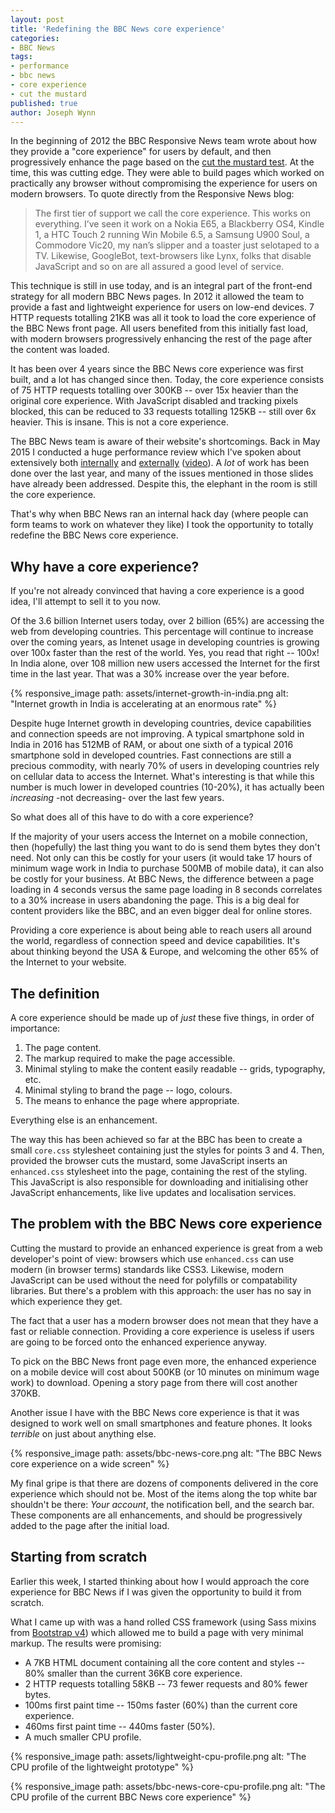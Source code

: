 ```yaml
---
layout: post
title: 'Redefining the BBC News core experience'
categories:
- BBC News
tags:
- performance
- bbc news
- core experience
- cut the mustard
published: true
author: Joseph Wynn
---
```


In the beginning of 2012 the BBC Responsive News team wrote about how they provide a "core experience" for users by default, and then progressively enhance the page based on the [cut the mustard test](http://responsivenews.co.uk/post/18948466399/cutting-the-mustard). At the time, this was cutting edge. They were able to build pages which worked on practically any browser without compromising the experience for users on modern browsers. To quote directly from the Responsive News blog:

> The first tier of support we call the core experience. This works on everything. I’ve seen it work on a Nokia E65, a Blackberry OS4, Kindle 1, a HTC Touch 2 running Win Mobile 6.5, a Samsung U900 Soul, a Commodore Vic20, my nan’s slipper and a toaster just selotaped to a TV. Likewise, GoogleBot, text-browsers like Lynx, folks that disable JavaScript and so on are all assured a good level of service.

This technique is still in use today, and is an integral part of the front-end strategy for all modern BBC News pages. In 2012 it allowed the team to provide a fast and lightweight experience for users on low-end devices. 7 HTTP requests totalling 21KB was all it took to load the core experience of the BBC News front page. All users benefited from this initially fast load, with modern browsers progressively enhancing the rest of the page after the content was loaded.

It has been over 4 years since the BBC News core experience was first built, and a lot has changed since then. Today, the core experience consists of 75 HTTP requests totalling over 300KB -- over 15x heavier than the original core experience. With JavaScript disabled and tracking pixels blocked, this can be reduced to 33 requests totalling 125KB -- still over 6x heavier. This is insane. This is not a core experience.

The BBC News team is aware of their website's shortcomings. Back in May 2015 I conducted a huge performance review which I've spoken about extensively both [internally](http://slides.com/wildlyinaccurate/bbc-news-performance-review) and [externally](http://slides.com/wildlyinaccurate/bbc-news-performance) ([video](https://www.youtube.com/watch?v=nE4LTRfcr94)). A _lot_ of work has been done over the last year, and many of the issues mentioned in those slides have already been addressed. Despite this, the elephant in the room is still the core experience.

That's why when BBC News ran an internal hack day (where people can form teams to work on whatever they like) I took the opportunity to totally redefine the BBC News core experience.<!--more-->

## Why have a core experience?

If you're not already convinced that having a core experience is a good idea, I'll attempt to sell it to you now.

Of the 3.6 billion Internet users today, over 2 billion (65%) are accessing the web from developing countries. This percentage will continue to increase over the coming years, as Intenet usage in developing countries is growing over 100x faster than the rest of the world. Yes, you read that right -- 100x! In India alone, over 108 million new users accessed the Internet for the first time in the last year. That was a 30% increase over the year before.

{% responsive_image path: assets/internet-growth-in-india.png alt: "Internet growth in India is accelerating at an enormous rate" %}

Despite huge Internet growth in developing countries, device capabilities and connection speeds are not improving. A typical smartphone sold in India in 2016 has 512MB of RAM, or about one sixth of a typical 2016 smartphone sold in developed countries. Fast connections are still a precious commodity, with nearly 70% of users in developing countries rely on cellular data to access the Internet. What's interesting is that while this number is much lower in developed countries (10-20%), it has actually been _increasing_ -not decreasing- over the last few years.

So what does all of this have to do with a core experience?

If the majority of your users access the Internet on a mobile connection, then (hopefully) the last thing you want to do is send them bytes they don't need. Not only can this be costly for your users (it would take 17 hours of minimum wage work in India to purchase 500MB of mobile data), it can also be costly for your business. At BBC News, the difference between a page loading in 4 seconds versus the same page loading in 8 seconds correlates to a 30% increase in users abandoning the page. This is a big deal for content providers like the BBC, and an even bigger deal for online stores.

Providing a core experience is about being able to reach users all around the world, regardless of connection speed and device capabilities. It's about thinking beyond the USA & Europe, and welcoming the other 65% of the Internet to your website.

## The definition

A core experience should be made up of _just_ these five things, in order of importance:

 1. The page content.
 2. The markup required to make the page accessible.
 3. Minimal styling to make the content easily readable -- grids, typography, etc.
 4. Minimal styling to brand the page -- logo, colours.
 5. The means to enhance the page where appropriate.

Everything else is an enhancement.

The way this has been achieved so far at the BBC has been to create a small `core.css` stylesheet containing just the styles for points 3 and 4. Then, provided the browser cuts the mustard, some JavaScript inserts an `enhanced.css` stylesheet into the page, containing the rest of the styling. This JavaScript is also responsible for downloading and initialising other JavaScript enhancements, like live updates and localisation services.

## The problem with the BBC News core experience

Cutting the mustard to provide an enhanced experience is great from a web developer's point of view: browsers which use `enhanced.css` can use modern (in browser terms) standards like CSS3. Likewise, modern JavaScript can be used without the need for polyfills or compatability libraries. But there's a problem with this approach: the user has no say in which experience they get.

The fact that a user has a modern browser does not mean that they have a fast or reliable connection. Providing a core experience is useless if users are going to be forced onto the enhanced experience anyway.

To pick on the BBC News front page even more, the enhanced experience on a mobile device will cost about 500KB (or 10 minutes on minimum wage work) to download. Opening a story page from there will cost another 370KB.

Another issue I have with the BBC News core experience is that it was designed to work well on small smartphones and feature phones. It looks _terrible_ on just about anything else.

{% responsive_image path: assets/bbc-news-core.png alt: "The BBC News core experience on a wide screen" %}

My final gripe is that there are dozens of components delivered in the core experience which should not be. Most of the items along the top white bar shouldn't be there: _Your account_, the notification bell, and the search bar. These components are all enhancements, and should be progressively added to the page after the initial load.

## Starting from scratch

Earlier this week, I started thinking about how I would approach the core experience for BBC News if I was given the opportunity to build it from scratch.

What I came up with was a hand rolled CSS framework (using Sass mixins from [Bootstrap v4](https://github.com/twbs/bootstrap/tree/v4-dev)) which allowed me to build a page with very minimal markup. The results were promising:

 * A 7KB HTML document containing all the core content and styles -- 80% smaller than the current 36KB core experience.
 * 2 HTTP requests totalling 58KB -- 73 fewer requests and 80% fewer bytes.
 * 100ms first paint time -- 150ms faster (60%) than the current core experience.
 * 460ms first paint time -- 440ms faster (50%).
 * A much smaller CPU profile.

{% responsive_image path: assets/lightweight-cpu-profile.png alt: "The CPU profile of the lightweight prototype" %}

{% responsive_image path: assets/bbc-news-core-cpu-profile.png alt: "The CPU profile of the current BBC News core experience" %}
